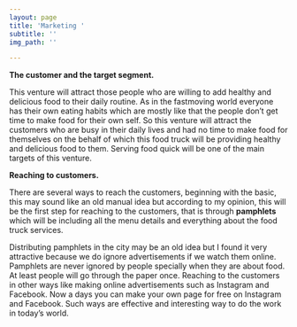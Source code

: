 ```yaml
---
layout: page
title: 'Marketing '
subtitle: ''
img_path: ''

---
```

 **The customer and the target segment.**

This venture will attract those people who are willing to add healthy and delicious food to their daily routine. As in the fastmoving world everyone has their own eating habits which are mostly like that the people don’t get time to make food for their own self. So this venture will attract the customers who are busy in their daily lives and had no time to make food for themselves on the behalf of which this food truck will be providing healthy and delicious food to them. Serving food quick will be one of the main targets of this venture.

**Reaching to customers.**

There are several ways to reach the customers, beginning with the basic, this may sound like an old manual idea but according to my opinion, this will be the first step for reaching to the customers, that is through **pamphlets** which will be including all the menu details and everything about the food truck services.

Distributing pamphlets in the city may be an old idea but I found it very attractive because we do ignore advertisements if we watch them online. Pamphlets are never ignored by people specially when they are about food. At least people will go through the paper once. Reaching to the customers in other ways like making online advertisements such as Instagram and Facebook. Now a days you can make your own page for free on Instagram and Facebook. Such ways are effective and interesting way to do the work in today’s world.